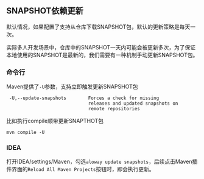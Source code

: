 ## SNAPSHOT依赖更新
默认情况，如果配置了支持从仓库下载SNAPSHOT包，默认的更新策略是每天一次。

实际多人开发场景中，仓库中的SNAPSHOT一天内可能会被更新多次，为了保证本地使用的SNAPSHOT是最新的，我们需要有一种机制手动更新SNAPSHOT包。

### 命令行
Maven提供了`-U`参数，支持立即触发更新SNAPSHOT包
```
 -U,--update-snapshots        Forces a check for missing
                              releases and updated snapshots on
                              remote repositories
```

比如执行compile顺带更新SNAPTHOT包
```
mvn compile -U
```

### IDEA
打开IDEA/settings/Maven，勾选`aloway update snapshots`，后续点击Maven插件界面的`Reload All Maven Projects`按钮时，即会执行更新。
